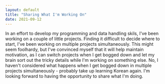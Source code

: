```yaml
---
layout: default
title: "Sharing What I'm Working On"
date: 2021-09-12
---
```


In an effort to develop my programming and data handling skils, I've been working on a couple of little projects. 
Finding it difficult to decide where to start, I've been working on multiple projects simultaneously.
This might seem foolhardy, but I've convinced myself that it will help maintain motivation, as I can switch
projects when I get bogged down and let my brain sort out the tricky details while I'm working on something else.
No, I haven't considered what happens when I get bogged down in multiple projects simultaneously - probably take up
learning Korean again.
I'm looking forward to having the opportunity to share what I'm doing.
